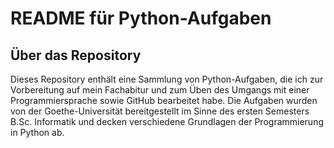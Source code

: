 # README für Python-Aufgaben

## Über das Repository
Dieses Repository enthält eine Sammlung von Python-Aufgaben, die ich zur Vorbereitung auf mein Fachabitur und zum Üben des Umgangs mit einer Programmiersprache sowie GitHub bearbeitet habe. 
Die Aufgaben wurden von der Goethe-Universität bereitgestellt im Sinne des ersten Semesters B.Sc. Informatik und decken verschiedene Grundlagen der Programmierung in Python ab.
